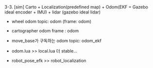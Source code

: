 3-3. [sim] Carto + Localization(predefined map) + Odom(EKF = Gazebo ideal encoder + IMU) + lidar (gazebo ideal lidar)


- wheel odom topic: odom (frame: odom)
- cartographer odom frame : odom

- move_base가 구독하는 odom topic: odom_ekf

- odom.lua >> local.lua 더 stable...
- robot_pose_efk >> robot_localization 
